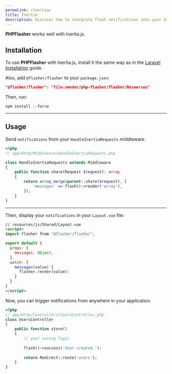 ```yaml
---
permalink: /inertia/
title: Inertia
description: Discover how to integrate flash notifications into your Inertia.js application with PHPFlasher. Follow this guide to set up the library and enhance your user interface with dynamic messages.
---
```


<strong><span class="text-indigo-900">PHP<span class="text-indigo-500">Flasher</span></span></strong> works well with Inertia.js.

## <i class="fa-duotone fa-list-radio"></i> Installation

To use **<strong><span class="text-indigo-900">PHP<span class="text-indigo-500">Flasher</span></span></strong>** with Inertia.js, install it the same way as in the [Laravel Installation](/laravel) guide.

Also, add `@flasher/flasher` to your `package.json`:

```json
"@flasher/flasher": "file:vendor/php-flasher/flasher/Resources"
```

Then, run:

```shell
npm install --force
```

---

## <i class="fa-duotone fa-list-radio"></i> Usage

Send `notifications` from your `HandleInertiaRequests` middleware.

```php
<?php
// app/Http/Middleware/HandleInertiaRequests.php

class HandleInertiaRequests extends Middleware
{
    public function share(Request $request): array
    {
        return array_merge(parent::share($request), [
            'messages' => flash()->render('array'),
        ]);
    }
}
```

---

Then, display your `notifications` in your `Layout.vue` file:

```html
// resources/js/Shared/Layout.vue
<script>
import flasher from "@flasher/flasher";

export default {
  props: {
    messages: Object,
  },
  watch: {
    messages(value) {
      flasher.render(value);
    }
  }
}
</script>
```

Now, you can trigger notifications from anywhere in your application.

```php
<?php
// app/Http/Controllers/UsersController.php
class UsersController
{
    public function store()
    {
        // your saving logic
        
        flash()->success('User created.');
        
        return Redirect::route('users');
    }
}
```
